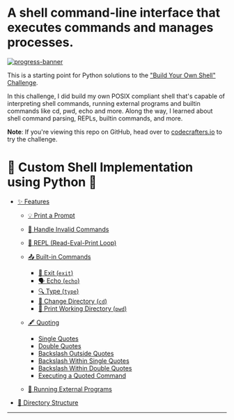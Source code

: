 A shell command-line interface that executes commands and manages processes.
=======
[![progress-banner](https://backend.codecrafters.io/progress/shell/c05a9453-4908-4a80-8935-e9fd7048ae1e)](https://app.codecrafters.io/users/codecrafters-bot?r=2qF)

This is a starting point for Python solutions to the
["Build Your Own Shell" Challenge](https://app.codecrafters.io/courses/shell/overview).

In this challenge, I did build my own POSIX compliant shell that's capable of
interpreting shell commands, running external programs and builtin commands like
cd, pwd, echo and more. Along the way, I learned about shell command parsing,
REPLs, builtin commands, and more.

**Note**: If you're viewing this repo on GitHub, head over to
[codecrafters.io](https://codecrafters.io) to try the challenge.

# 🐚 Custom Shell Implementation using Python 🐍

- [✨ Features](#-features)
  - [💡 Print a Prompt](#-print-a-prompt)
    
  - [🚫 Handle Invalid Commands](#-handle-invalid-commands)
    
  - [🔄 REPL (Read-Eval-Print Loop)](#-repl-read-eval-print-loop)
    
  - [📤 Built-in Commands](#-built-in-commands)
    - [🚪 Exit (`exit`)](#-exit-exit)
    - [🗣️ Echo (`echo`)](#️-echo-echo)
    - [🔍 Type (`type`)](#-type-type)
    - [📂 Change Directory (`cd`)](#-change-directory-cd)
    - [📍 Print Working Directory (`pwd`)](#-print-working-directory-pwd)
  
  - [🖋️ Quoting](#️-quoting)
    - [Single Quotes](#single-quotes)
    - [Double Quotes](#double-quotes)
    - [Backslash Outside Quotes](#backslash-outside-quotes)
    - [Backslash Within Single Quotes](#backslash-within-single-quotes)
    - [Backslash Within Double Quotes](#backslash-within-double-quotes)
    - [Executing a Quoted Command](#executing-a-quoted-command)
      
  - [📜 Running External Programs](#-running-external-programs)
    
- [📂 Directory Structure](#-directory-structure)

---
